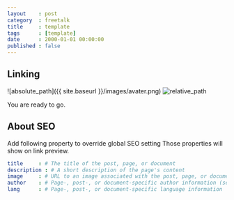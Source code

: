 ```yaml
---
layout    : post
category  : freetalk
title     : template
tags      : [template]
date      : 2000-01-01 00:00:00
published : false
---
```


## Linking

![absolute_path]({{ site.baseurl }}/images/avater.png)
![relative_path](/images/avater.png)

You are ready to go.

## About SEO

Add following property to override global SEO setting
Those properties will show on link preview.

```yaml
title     : # The title of the post, page, or document
description : # A short description of the page's content
image     : # URL to an image associated with the post, page, or document (e.g., /assets/page-pic.jpg)
author    : # Page-, post-, or document-specific author information (see Advanced usage)
lang      : # Page-, post-, or document-specific language information
```
